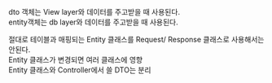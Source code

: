 dto 객체는 View layer와 데이터를 주고받을 때 사용된다.  
entity객체는 db layer와 데이터를 주고받을 때 사용된다.

절대로 테이블과 매핑되는 Entity 클래스를 Request/ Response 클래스로 사용해서는 안된다.  
Entity 클래스가 변경되면 여러 클래스에 영향  
Entity 클래스와 Controller에서 쓸 DTO는 분리

